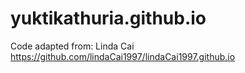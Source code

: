 # yuktikathuria.github.io

Code adapted from: Linda Cai https://github.com/lindaCai1997/lindaCai1997.github.io
